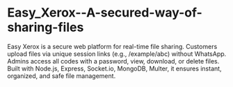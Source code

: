 # Easy_Xerox--A-secured-way-of-sharing-files
Easy Xerox is a secure web platform for real-time file sharing. Customers upload files via unique session links (e.g., /example/abc) without WhatsApp. Admins access all codes with a password, view, download, or delete files. Built with Node.js, Express, Socket.io, MongoDB, Multer, it ensures instant, organized, and safe file management.
